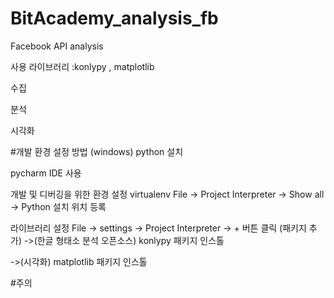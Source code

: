 # BitAcademy_analysis_fb
Facebook API analysis

사용 라이브러리 :konlypy , matplotlib


수집


분석 


시각화

#개발 환경 설정 방법
(windows)
python 설치

pycharm IDE 사용

개발 및 디버깅을 위한 환경 설정
virtualenv
File -> Project Interpreter -> Show all -> Python 설치 위치 등록

라이브러리 설정
File -> settings -> Project Interpreter -> + 버튼 클릭 (패키지 추가) 
->(한글 형태소 분석 오픈소스) konlypy 패키지 인스톨

->(시각화) matplotlib 패키지 인스톨

#주의
